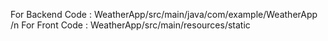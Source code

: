 For Backend Code : WeatherApp/src/main/java/com/example/WeatherApp /n
For Front Code : WeatherApp/src/main/resources/static
